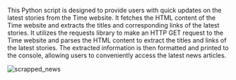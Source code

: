 This Python script is designed to provide users with quick updates on the latest stories from the Time website. 
It fetches the HTML content of the Time website and extracts the titles and corresponding links of the latest stories. 
It utilizes the requests library to make an HTTP GET request to the Time website and parses the HTML content to extract the titles and links of the latest stories.
The extracted information is then formatted and printed to the console, allowing users to conveniently access the latest news articles.

![scrapped_news](https://github.com/anjali766/news-scrapping-time.com/assets/76253515/8da02fa8-9560-4184-8471-e5f439fb280c)


